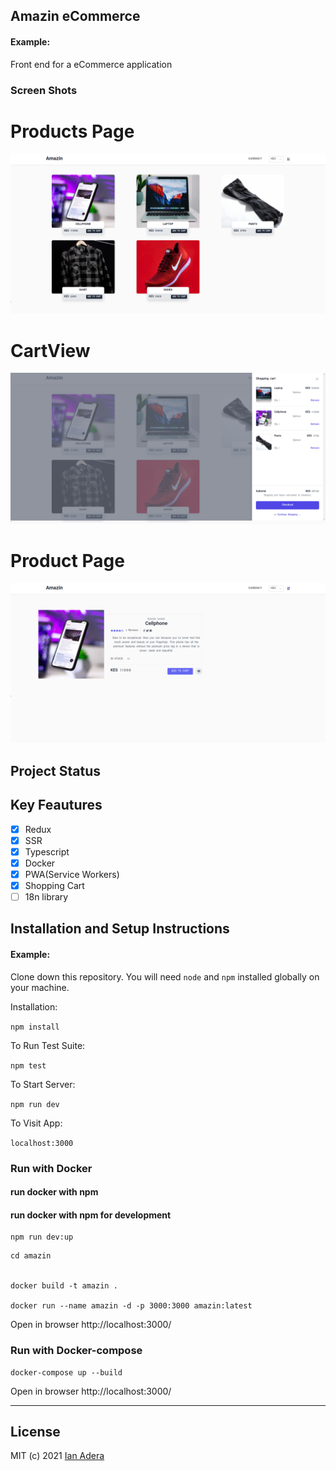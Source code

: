 ## Amazin eCommerce

#### Example:

Front end for a eCommerce application

### Screen Shots

# Products Page

![Products Page](https://github.com/Ianodad/Amazin/blob/03e7e9608d0d2998d5014782ab075cfa20dda854/screenshots/HomePage.png?raw=true)

# CartView

![Cart View](https://github.com/Ianodad/Amazin/blob/03e7e9608d0d2998d5014782ab075cfa20dda854/screenshots/with%20cart.png?raw=true)

# Product Page

![Product apge](https://github.com/Ianodad/Amazin/blob/bb4928aa69879a4eca0cce1da104156eba54ac5a/screenshots/product_details.png?raw=true)

## Project Status

## Key Feautures

- [x] Redux
- [x] SSR
- [x] Typescript
- [x] Docker
- [x] PWA(Service Workers)
- [x] Shopping Cart
- [ ] 18n library

## Installation and Setup Instructions

#### Example:

Clone down this repository. You will need `node` and `npm` installed globally on your machine.

Installation:

`npm install`

To Run Test Suite:

`npm test`

To Start Server:

`npm run dev`

To Visit App:

`localhost:3000`

### Run with Docker

#### run docker with npm

#### run docker with npm for development

```console
npm run dev:up

```

```console
cd amazin


docker build -t amazin .

docker run --name amazin -d -p 3000:3000 amazin:latest
```

Open in browser
http://localhost:3000/

### Run with Docker-compose

```console
docker-compose up --build
```

Open in browser
http://localhost:3000/

---

## License

MIT (c) 2021 [Ian Adera](https://github.com/ianodad)
